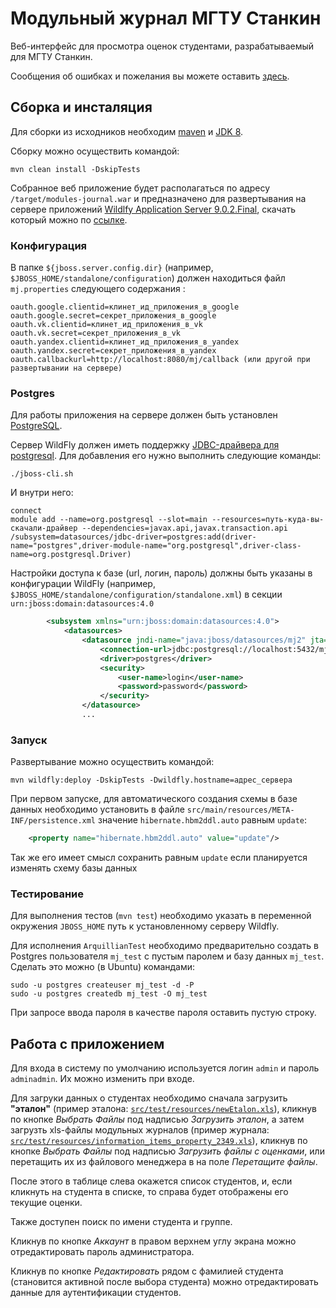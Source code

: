 # Модульный журнал МГТУ Станкин #

Веб-интерфейс для просмотра оценок студентами, разрабатываемый для МГТУ Станкин.

Сообщения об ошибках и пожелания вы можете оставить [здесь](https://bitbucket.org/NicolayMitropolsky/stankin-mj/issues?sort=status).

## Сборка и инсталяция ##

Для сборки из исходников необходим [maven](http://maven.apache.org/) и [JDK 8](http://www.oracle.com/technetwork/java/javase/downloads/jdk8-downloads-2133151.html).

Сборку можно осуществить командой:
```text
mvn clean install -DskipTests
```

Собранное веб приложение будет располагаться по адресу `/target/modules-journal.war` и предназначено для развертывания на сервере приложений [Wildlfy Application Server 9.0.2.Final](http://wildfly.org/), скачать который можно по [ссылке](http://download.jboss.org/wildfly/9.0.2.Final/wildfly-9.0.2.Final.zip).

### Конфигурация

В папке `${jboss.server.config.dir}` (например, `$JBOSS_HOME/standalone/configuration`) должен находиться файл `mj.properties` следующего содержания :

```properties
oauth.google.clientid=клинет_ид_приложения_в_google
oauth.google.secret=секрет_приложения_в_google
oauth.vk.clientid=клинет_ид_приложения_в_vk
oauth.vk.secret=секрет_приложения_в_vk
oauth.yandex.clientid=клинет_ид_приложения_в_yandex
oauth.yandex.secret=секрет_приложения_в_yandex
oauth.callbackurl=http://localhost:8080/mj/callback (или другой при развертывании на сервере)
```


### Postgres

Для работы приложения на сервере должен быть установлен [PostgreSQL](https://www.postgresql.org/).

Сервер WildFly должен иметь поддержку [JDBC-драйвера для postgresql](https://jdbc.postgresql.org/download/postgresql-9.4.1212.jar). Для добавления его нужно выполнить следующие команды:

    ./jboss-cli.sh 
    
И внутри него:

    connect
    module add --name=org.postgresql --slot=main --resources=путь-куда-вы-скачали-драйвер --dependencies=javax.api,javax.transaction.api
    /subsystem=datasources/jdbc-driver=postgres:add(driver-name="postgres",driver-module-name="org.postgresql",driver-class-name=org.postgresql.Driver)

Настройки доступа к базе (url, логин, пароль) должны быть указаны в конфигурации WildFly
 (например, `$JBOSS_HOME/standalone/configuration/standalone.xml`) в секции `urn:jboss:domain:datasources:4.0`

```xml
        <subsystem xmlns="urn:jboss:domain:datasources:4.0">
            <datasources>
                <datasource jndi-name="java:jboss/datasources/mj2" jta="false" pool-name="mj-pg-datasource" enabled="true" use-java-context="true">
                    <connection-url>jdbc:postgresql://localhost:5432/mj</connection-url>
                    <driver>postgres</driver>
                    <security>
                        <user-name>login</user-name>
                        <password>password</password>
                    </security>
                </datasource>
                ...
```

### Запуск

Развертывание можно осуществить командой:
```text
mvn wildfly:deploy -DskipTests -Dwildfly.hostname=адрес_сервера
```

При первом запуске, для автоматического создания схемы в базе данных необходимо установить в файле
`src/main/resources/META-INF/persistence.xml` значение `hibernate.hbm2ddl.auto` равным `update`:

```xml
    <property name="hibernate.hbm2ddl.auto" value="update"/>
```

Так же его имеет смысл сохранить равным `update` если планируется изменять схему базы данных



### Тестирование ###

Для выполнения тестов (`mvn test`) необходимо указать в переменной окружения `JBOSS_HOME` путь к установленному серверу Wildfly.

Для исполнения `ArquillianTest` необходимо предварительно создать в Postgres пользователя `mj_test` с пустым паролем и базу данных `mj_test`.
Сделать это можно (в Ubuntu) командами:

    sudo -u postgres createuser mj_test -d -P
    sudo -u postgres createdb mj_test -O mj_test

При запросе ввода пароля в качестве пароля оставить пустую строку.


## Работа с приложением ##

Для входа в систему по умолчанию используется логин `admin` и пароль `adminadmin`. Их можно изменить при входе.

Для загруки данных о студентах необходимо сначала загрузить **"эталон"** (пример эталона:     [`src/test/resources/newEtalon.xls`](src/test/resources/newEtalon.xls)), кликнув по кнопке *Выбрать Файлы* под надписью *Загрузить эталон*, а затем загрузть xls-файлы модульных журналов (пример журнала: [`src/test/resources/information_items_property_2349.xls`](src/test/resources/information_items_property_2349.xls)), кликнув по кнопке *Выбрать Файлы* под надписью *Загрузить файлы с оценками*, или перетащить их из файлового менеджера в на поле *Перетащите файлы*.

После этого в таблице слева окажется список студентов, и, если кликнуть на студента в списке, то справа будет отображены его текущие оценки.

Также доступен поиск по имени студента и группе.

Кликнув по кнопке *Аккаунт* в правом верхнем углу экрана можно отредактировать пароль администратора.

Кликнув по кнопке *Редактировать* рядом с фамилией студента (становится активной после выбора студента) можно отредактировать данные для аутентификации студентов.